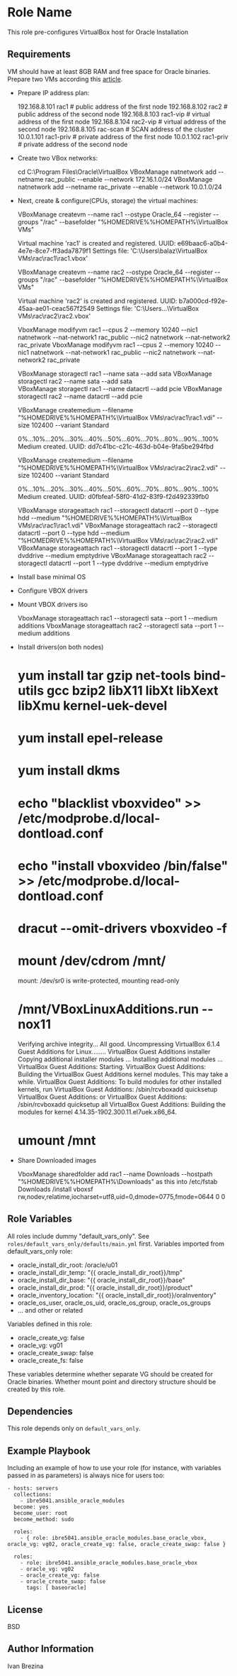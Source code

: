 Role Name
=========

This role pre-configures VirtualBox host for Oracle Installation

Requirements
------------

VM should have at least 8GB RAM and free space for Oracle binaries.
Prepare two VMs according this [article](https://balazspapp.wordpress.com/2020/04/05/installing-oracle-19c-rac-on-virtualbox-silent-installation-part-1/).

- Prepare IP address plan:
	

    192.168.8.101    rac1       # public address of the first node
    192.168.8.102    rac2       # public address of the second node
    192.168.8.103    rac1-vip   # virtual address of the first node
    192.168.8.104    rac2-vip   # virtual address of the second node
    192.168.8.105    rac-scan   # SCAN address of the cluster
    10.0.1.101      rac1-priv  # private address of the first node
    10.0.1.102      rac1-priv  # private address of the second node

- Create two VBox networks:


    cd C:\Program Files\Oracle\VirtualBox
    VBoxManage natnetwork add --netname rac_public --enable --network 172.16.1.0/24
    VBoxManage natnetwork add --netname rac_private --enable --network 10.0.1.0/24

- Next, create & configure(CPUs, storage) the virtual machines:


    VBoxManage createvm --name rac1 --ostype Oracle_64 --register --groups "/rac" --basefolder "%HOMEDRIVE%%HOMEPATH%\VirtualBox VMs"
 
    Virtual machine 'rac1' is created and registered.
    UUID: e69baac6-a0b4-4e7e-8ce7-ff3ada7879f1
    Settings file: 'C:\Users\balaz\VirtualBox VMs\rac\rac1\rac1.vbox'
 
    VBoxManage createvm --name rac2 --ostype Oracle_64 --register --groups "/rac" --basefolder "%HOMEDRIVE%%HOMEPATH%\VirtualBox VMs"
 
    Virtual machine 'rac2' is created and registered.
    UUID: b7a000cd-f92e-45aa-ae01-ceac567f2549
    Settings file: 'C:\Users\...\VirtualBox VMs\rac\rac2\rac2.vbox'

    VboxManage modifyvm rac1 --cpus 2 --memory 10240 --nic1 natnetwork --nat-network1 rac_public --nic2 natnetwork --nat-network2 rac_private
    VboxManage modifyvm rac1 --cpus 2 --memory 10240 --nic1 natnetwork --nat-network1 rac_public --nic2 natnetwork --nat-network2 rac_private

    VBoxManage storagectl rac1 --name sata --add sata
    VBoxManage storagectl rac2 --name sata --add sata    
    VBoxManage storagectl rac1 --name datacrtl --add pcie
    VBoxManage storagectl rac2 --name datacrtl --add pcie

    VBoxManage createmedium --filename "%HOMEDRIVE%%HOMEPATH%\VirtualBox VMs\rac\rac1\rac1.vdi" --size 102400 --variant Standard

    0%...10%...20%...30%...40%...50%...60%...70%...80%...90%...100%
    Medium created. UUID: dd7c41bc-c21c-463d-b04e-9fa5be294fbd

    VBoxManage createmedium --filename "%HOMEDRIVE%%HOMEPATH%\VirtualBox VMs\rac\rac2\rac2.vdi" --size 102400 --variant Standard

    0%...10%...20%...30%...40%...50%...60%...70%...80%...90%...100%
    Medium created. UUID: d0fbfeaf-58f0-41d2-83f9-f2d492339fb0

    VBoxManage storageattach rac1 --storagectl datacrtl --port 0 --type hdd --medium "%HOMEDRIVE%%HOMEPATH%\VirtualBox VMs\rac\rac1\rac1.vdi"
    VBoxManage storageattach rac2 --storagectl datacrtl --port 0 --type hdd --medium "%HOMEDRIVE%%HOMEPATH%\VirtualBox VMs\rac\rac2\rac2.vdi"
    VBoxManage storageattach rac1 --storagectl datacrtl --port 1 --type dvddrive --medium emptydrive
    VBoxManage storageattach rac2 --storagectl datacrtl --port 1 --type dvddrive --medium emptydrive

- Install base minimal OS

- Configure VBOX drivers
- Mount VBOX drivers iso


    VboxManage storageattach rac1 --storagectl sata --port 1 --medium additions
    VboxManage storageattach rac2 --storagectl sata --port 1 --medium additions

- Install drivers(on both nodes)


    # yum install tar gzip net-tools bind-utils gcc bzip2 libX11 libXt libXext libXmu kernel-uek-devel
    # yum install epel-release
    # yum install dkms

    # echo "blacklist vboxvideo" >> /etc/modprobe.d/local-dontload.conf
    # echo "install vboxvideo /bin/false" >> /etc/modprobe.d/local-dontload.conf
    # dracut --omit-drivers vboxvideo -f

    # mount /dev/cdrom /mnt/
    mount: /dev/sr0 is write-protected, mounting read-only
    # /mnt/VBoxLinuxAdditions.run --nox11
    Verifying archive integrity... All good.
    Uncompressing VirtualBox 6.1.4 Guest Additions for Linux........
    VirtualBox Guest Additions installer
    Copying additional installer modules ...
    Installing additional modules ...
    VirtualBox Guest Additions: Starting.
    VirtualBox Guest Additions: Building the VirtualBox Guest Additions kernel
    modules.  This may take a while.
    VirtualBox Guest Additions: To build modules for other installed kernels, run
    VirtualBox Guest Additions:   /sbin/rcvboxadd quicksetup <version>
    VirtualBox Guest Additions: or
    VirtualBox Guest Additions:   /sbin/rcvboxadd quicksetup all
    VirtualBox Guest Additions: Building the modules for kernel
    4.14.35-1902.300.11.el7uek.x86_64.
    # umount /mnt


- Share Downloaded images


    VboxManage sharedfolder add rac1 --name Downloads --hostpath "%HOMEDRIVE%%HOMEPATH%\Downloads"
    as this into /etc/fstab
    Downloads /install     vboxsf rw,nodev,relatime,iocharset=utf8,uid=0,dmode=0775,fmode=0644 0 0

Role Variables
--------------

All roles include dummy "default_vars_only". See `roles/default_vars_only/defaults/main.yml` first.
Variables imported from default_vars_only role:
 - oracle_install_dir_root: /oracle/u01
 - oracle_install_dir_temp: "{{ oracle_install_dir_root}}/tmp"
 - oracle_install_dir_base: "{{ oracle_install_dir_root}}/base"
 - oracle_install_dir_prod: "{{ oracle_install_dir_root}}/product"
 - oracle_inventory_location: "{{ oracle_install_dir_root}}/oraInventory"
 - oracle_os_user, oracle_os_uid, oracle_os_group, oracle_os_groups
 - ... and other or related

Variables defined in this role:
 - oracle_create_vg: false
 - oracle_vg: vg01 
 - oracle_create_swap: false
 - oracle_create_fs: false

These variables determine whether separate VG should be created for Oracle binaries.
Whether mount point and directory structure should be created by this role.


Dependencies
------------

This role depends only on `default_vars_only`.


Example Playbook
----------------

Including an example of how to use your role (for instance, with variables passed in as parameters) is always nice for users too:

    - hosts: servers
      collections:
        - ibre5041.ansible_oracle_modules
      become: yes
      become_user: root
      become_method: sudo
    
      roles:
        - { role: ibre5041.ansible_oracle_modules.base_oracle_vbox, oracle_vg: vg02, oracle_create_vg: false, oracle_create_swap: false }      

      roles:
        - role: ibre5041.ansible_oracle_modules.base_oracle_vbox
	    - oracle_vg: vg02
	    - oracle_create_vg: false
	    - oracle_create_swap: false	    
          tags: [ baseoracle]

License
-------

BSD

Author Information
------------------

Ivan Brezina


